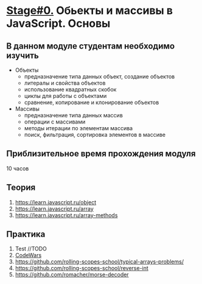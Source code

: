 # [Stage#0.](../../) Обьекты и массивы в JavaScript. Основы
## В данном модуле студентам необходимо изучить
- Объекты
    - предназначение типа данных объект, создание объектов
    - литералы и свойства объектов
    - использование квадратных скобок
    - циклы для работы с объектами
    - сравнение, копирование и клонирование объектов
- Массивы
    - предназначение типа данных массив
    - операции с массивами
    - методы итерации по элементам массива
    - поиск, фильтрация, сортировка элементов в массиве

## Приблизительное время прохождения модуля
10 часов

## Теория 
1. https://learn.javascript.ru/object
2. https://learn.javascript.ru/array
3. https://learn.javascript.ru/array-methods

## Практика 
1. Test //TODO
2. [CodeWars](https://github.com/rolling-scopes-school/tasks/blob/master/tasks/codewars/objects-arrays.md)
3. https://github.com/rolling-scopes-school/typical-arrays-problems/
4. https://github.com/rolling-scopes-school/reverse-int
5. https://github.com/romacher/morse-decoder
